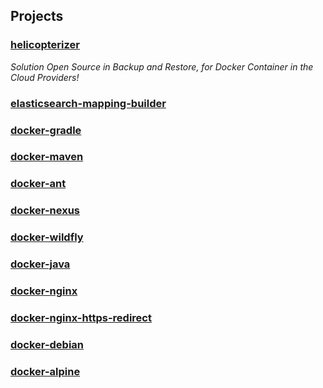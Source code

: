 ## Projects

### [helicopterizer]
*Solution Open Source in Backup and Restore, for Docker Container in the Cloud Providers!*

### [elasticsearch-mapping-builder]

### [docker-gradle]

### [docker-maven]

### [docker-ant]

### [docker-nexus]

### [docker-wildfly]

### [docker-java]

### [docker-nginx]

### [docker-nginx-https-redirect]

### [docker-debian]

### [docker-alpine]




[helicopterizer]: https://github.com/frekele/helicopterizer
[elasticsearch-mapping-builder]: https://github.com/frekele/elasticsearch-mapping-builder
[docker-gradle]: https://github.com/frekele/docker-gradle
[docker-maven]: https://github.com/frekele/docker-maven
[docker-ant]: https://github.com/frekele/docker-ant
[docker-nexus]: https://github.com/frekele/docker-nexus
[docker-wildfly]: https://github.com/frekele/docker-wildfly
[docker-java]: https://github.com/frekele/docker-java
[docker-nginx]: https://github.com/frekele/docker-nginx
[docker-nginx-https-redirect]: https://github.com/frekele/docker-nginx-https-redirect
[docker-debian]: https://github.com/frekele/docker-debian
[docker-alpine]: https://github.com/frekele/docker-alpine
